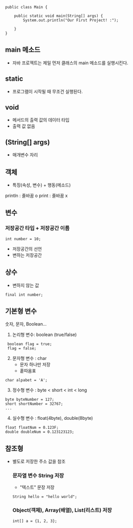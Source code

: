 ```
public class Main {

    public static void main(String[] args) {
        System.out.println("Our First Project! :");

    }
}
```

## main 메소드
- 자바 프로젝트는 제일 먼저 클래스의 main 메소드를 실행시킨다.

## static
- 프로그램이 시작될 때 무조건 실행된다.

## void
- 메서드의 출력 값의 데이터 타입
- 출력 값 없음

## (String[] args)
- 매개변수 자리


## 객체
- 특징(속성, 변수) + 행동(메소드)


println : 줄바꿈 o
print : 줄바꿈 x


## 변수
### 저장공간 타입 + 저장공간 이름
```
int number = 10;
```
- 저장공간의 선언
- 변하는 저장공간

## 상수
- 변하지 않는 값

```angular2html
final int number;
```

## 기본형 변수
숫자, 문자, Boolean...

  1. 논리형 변수: boolean (true/false)
    
```
 boolean flag = true;
 flag = false;
```
  2. 문자형 변수 : char
     - 문자 하나만 저장
     - 홑따옴표
```
char alpabet = 'A';
```
  3. 정수형 변수 : byte < short < int < long
```
byte byteNumber = 127;
short shortNumber = 32767;
...
```
  4. 실수형 변수 : float(4byte), double(8byte)

```
float floatNum = 0.123F;
double doubleNum = 0.123123123;
```
   

## 참조형
- 별도로 저장한 주소 값을 참조

   ### 문자열 변수 String 저장
   - "텍스트" 문장 저장
  ```
  String hello = "hello world";
  ```
   ### Object(객체), Array(배열), List(리스트) 저장
    ```
  int[] a = {1, 2, 3};
  ```

